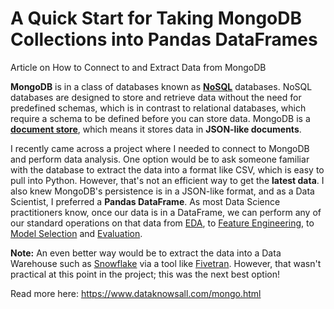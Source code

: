 # A Quick Start for Taking MongoDB Collections into Pandas DataFrames
 Article on How to Connect to and Extract Data from MongoDB
 
**MongoDB** is in a class of databases known as [**NoSQL**](https://en.wikipedia.org/wiki/NoSQL) databases. NoSQL databases are designed to store and retrieve data without the need for predefined schemas, which is in contrast to relational databases, which require a schema to be defined before you can store data. MongoDB is a [**document store**](https://en.wikipedia.org/wiki/Document-oriented_database), which means it stores data in **JSON-like documents**. 

I recently came across a project where I needed to connect to MongoDB and perform data analysis. One option would be to ask someone familiar with the database to extract the data into a format like CSV, which is easy to pull into Python. However, that's not an efficient way to get the **latest data**. I also knew MongoDB's persistence is in a JSON-like format, and as a Data Scientist, I preferred a **Pandas DataFrame**. As most Data Science practitioners know, once our data is in a DataFrame, we can perform any of our standard operations on that data from [EDA]({filename}../ml/eda.md), to [Feature Engineering]({filename}../ml/featureeng.md), to [Model Selection]({filename}../ml/modelselection.md) and [Evaluation]({filename}../ml/modeleval.md).

**Note:** An even better way would be to extract the data into a Data Warehouse such as [Snowflake](https://www.snowflake.com/en/) via a tool like [Fivetran](https://www.fivetran.com/connectors/mongodb). However, that wasn't practical at this point in the project; this was the next best option!

Read more here: https://www.dataknowsall.com/mongo.html
